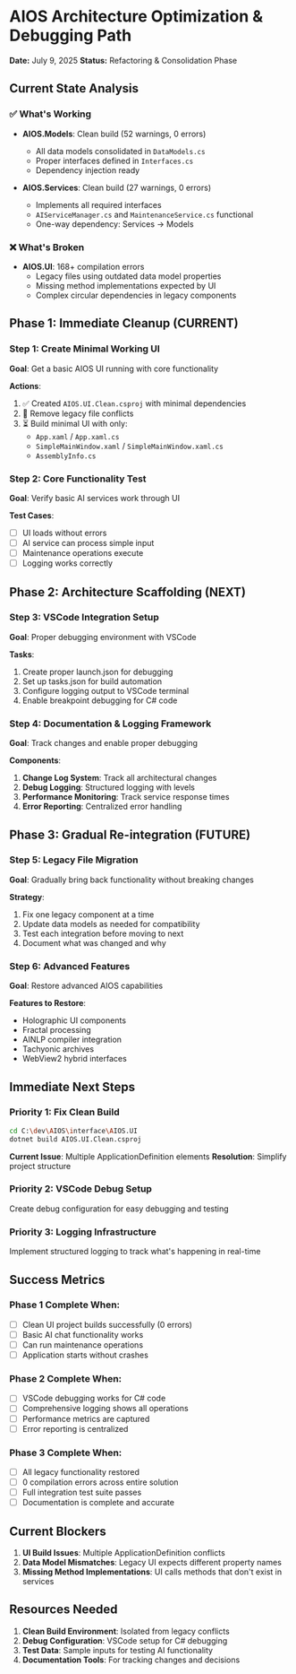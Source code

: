 # AIOS Architecture Optimization & Debugging Path
**Date:** July 9, 2025
**Status:** Refactoring & Consolidation Phase

## Current State Analysis

### ✅ What's Working
- **AIOS.Models**: Clean build (52 warnings, 0 errors)
  - All data models consolidated in `DataModels.cs`
  - Proper interfaces defined in `Interfaces.cs`
  - Dependency injection ready

- **AIOS.Services**: Clean build (27 warnings, 0 errors)
  - Implements all required interfaces
  - `AIServiceManager.cs` and `MaintenanceService.cs` functional
  - One-way dependency: Services → Models

### ❌ What's Broken
- **AIOS.UI**: 168+ compilation errors
  - Legacy files using outdated data model properties
  - Missing method implementations expected by UI
  - Complex circular dependencies in legacy components

## Phase 1: Immediate Cleanup (CURRENT)

### Step 1: Create Minimal Working UI
**Goal**: Get a basic AIOS UI running with core functionality

**Actions**:
1. ✅ Created `AIOS.UI.Clean.csproj` with minimal dependencies
2. 🔄 Remove legacy file conflicts
3. ⏳ Build minimal UI with only:
   - `App.xaml` / `App.xaml.cs`
   - `SimpleMainWindow.xaml` / `SimpleMainWindow.xaml.cs`
   - `AssemblyInfo.cs`

### Step 2: Core Functionality Test
**Goal**: Verify basic AI services work through UI

**Test Cases**:
- [ ] UI loads without errors
- [ ] AI service can process simple input
- [ ] Maintenance operations execute
- [ ] Logging works correctly

## Phase 2: Architecture Scaffolding (NEXT)

### Step 3: VSCode Integration Setup
**Goal**: Proper debugging environment with VSCode

**Tasks**:
1. Create proper launch.json for debugging
2. Set up tasks.json for build automation
3. Configure logging output to VSCode terminal
4. Enable breakpoint debugging for C# code

### Step 4: Documentation & Logging Framework
**Goal**: Track changes and enable proper debugging

**Components**:
1. **Change Log System**: Track all architectural changes
2. **Debug Logging**: Structured logging with levels
3. **Performance Monitoring**: Track service response times
4. **Error Reporting**: Centralized error handling

## Phase 3: Gradual Re-integration (FUTURE)

### Step 5: Legacy File Migration
**Goal**: Gradually bring back functionality without breaking changes

**Strategy**:
1. Fix one legacy component at a time
2. Update data models as needed for compatibility
3. Test each integration before moving to next
4. Document what was changed and why

### Step 6: Advanced Features
**Goal**: Restore advanced AIOS capabilities

**Features to Restore**:
- Holographic UI components
- Fractal processing
- AINLP compiler integration
- Tachyonic archives
- WebView2 hybrid interfaces

## Immediate Next Steps

### Priority 1: Fix Clean Build
```bash
cd C:\dev\AIOS\interface\AIOS.UI
dotnet build AIOS.UI.Clean.csproj
```

**Current Issue**: Multiple ApplicationDefinition elements
**Resolution**: Simplify project structure

### Priority 2: VSCode Debug Setup
Create debug configuration for easy debugging and testing

### Priority 3: Logging Infrastructure
Implement structured logging to track what's happening in real-time

## Success Metrics

### Phase 1 Complete When:
- [ ] Clean UI project builds successfully (0 errors)
- [ ] Basic AI chat functionality works
- [ ] Can run maintenance operations
- [ ] Application starts without crashes

### Phase 2 Complete When:
- [ ] VSCode debugging works for C# code
- [ ] Comprehensive logging shows all operations
- [ ] Performance metrics are captured
- [ ] Error reporting is centralized

### Phase 3 Complete When:
- [ ] All legacy functionality restored
- [ ] 0 compilation errors across entire solution
- [ ] Full integration test suite passes
- [ ] Documentation is complete and accurate

## Current Blockers

1. **UI Build Issues**: Multiple ApplicationDefinition conflicts
2. **Data Model Mismatches**: Legacy UI expects different property names
3. **Missing Method Implementations**: UI calls methods that don't exist in services

## Resources Needed

1. **Clean Build Environment**: Isolated from legacy conflicts
2. **Debug Configuration**: VSCode setup for C# debugging
3. **Test Data**: Sample inputs for testing AI functionality
4. **Documentation Tools**: For tracking changes and decisions
